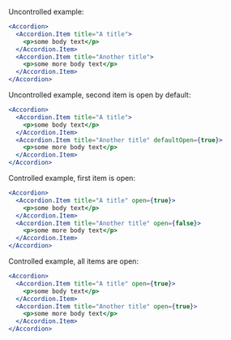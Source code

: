 Uncontrolled example:

```jsx
<Accordion>
  <Accordion.Item title="A title">
    <p>some body text</p>
  </Accordion.Item>
  <Accordion.Item title="Another title">
    <p>some more body text</p>
  </Accordion.Item>
</Accordion>
```

Uncontrolled example, second item is open by default:

```jsx
<Accordion>
  <Accordion.Item title="A title">
    <p>some body text</p>
  </Accordion.Item>
  <Accordion.Item title="Another title" defaultOpen={true}>
    <p>some more body text</p>
  </Accordion.Item>
</Accordion>
```

Controlled example, first item is open:

```jsx
<Accordion>
  <Accordion.Item title="A title" open={true}>
    <p>some body text</p>
  </Accordion.Item>
  <Accordion.Item title="Another title" open={false}>
    <p>some more body text</p>
  </Accordion.Item>
</Accordion>
```

Controlled example, all items are open:

```jsx
<Accordion>
  <Accordion.Item title="A title" open={true}>
    <p>some body text</p>
  </Accordion.Item>
  <Accordion.Item title="Another title" open={true}>
    <p>some more body text</p>
  </Accordion.Item>
</Accordion>
```
